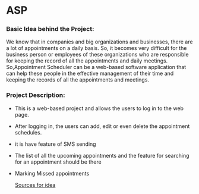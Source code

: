 # ASP
### Basic Idea behind the Project: 
We know that in companies and big organizations and businesses, there are a lot of appointments on a daily basis. So, 
it becomes very difficult for the business person or employees of these organizations who are responsible for keeping the record of all the appointments and daily meetings.
So,Appointment Scheduler can be a web-based software application that can help these people in the effective management of their time and keeping the records of all the appointments and meetings.
### Project Description: 
- This is a web-based project and allows the users to log in to the web page.
- After logging in, the users can add, edit or even delete the appointment schedules.
- it is have feature of SMS sending 
- The list of all the upcoming appointments and the feature for searching for an appointment should be there
- Marking Missed appointments  
    
    
  [Sources for idea](https://www.interviewbit.com/blog/asp-net-projects-with-source-code/)
